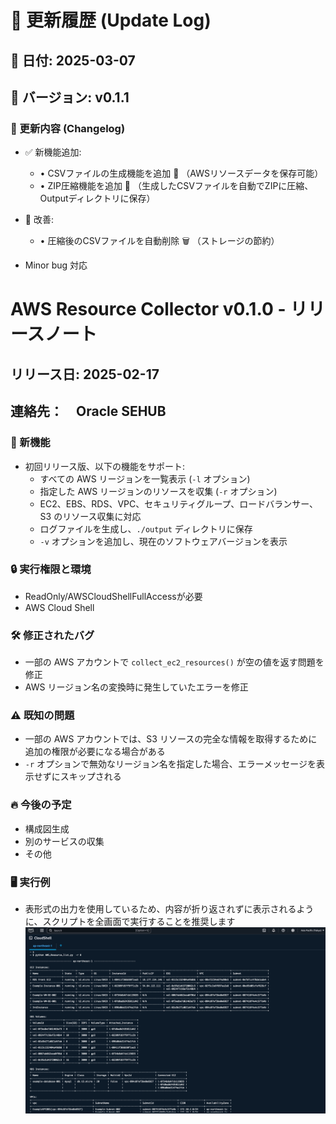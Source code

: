 # 📌 更新履歴 (Update Log)

## 📅 日付: 2025-03-07
## 🚀 バージョン: v0.1.1

### 🔄 更新内容 (Changelog)

- ✅ 新機能追加:
	- •	CSVファイルの生成機能を追加 📄 （AWSリソースデータを保存可能）
	- •	ZIP圧縮機能を追加 🎯 （生成したCSVファイルを自動でZIPに圧縮、Outputディレクトリに保存）

- 🔧 改善:
	- •	圧縮後のCSVファイルを自動削除 🗑️ （ストレージの節約）

- Minor bug 対応

# AWS Resource Collector v0.1.0 - リリースノート  
## リリース日: 2025-02-17  
## 連絡先：　Oracle SEHUB

### 🚀 新機能  
- 初回リリース版、以下の機能をサポート:  
  - すべての AWS リージョンを一覧表示 (`-l` オプション)  
  - 指定した AWS リージョンのリソースを収集 (`-r` オプション)  
  - EC2、EBS、RDS、VPC、セキュリティグループ、ロードバランサー、S3 のリソース収集に対応  
  - ログファイルを生成し、`./output` ディレクトリに保存  
  - `-v` オプションを追加し、現在のソフトウェアバージョンを表示  

### 🔒  実行権限と環境
- ReadOnly/AWSCloudShellFullAccessが必要
- AWS Cloud Shell
### 🛠 修正されたバグ  
- 一部の AWS アカウントで `collect_ec2_resources()` が空の値を返す問題を修正  
- AWS リージョン名の変換時に発生していたエラーを修正  

### ⚠ 既知の問題  
- 一部の AWS アカウントでは、S3 リソースの完全な情報を取得するために追加の権限が必要になる場合がある  
- `-r` オプションで無効なリージョン名を指定した場合、エラーメッセージを表示せずにスキップされる  

### 🔥 今後の予定  
- 構成図生成  
- 別のサービスの収集  
- その他  

### 🖥 実行例
- 表形式の出力を使用しているため、内容が折り返されずに表示されるように、スクリプトを全画面で実行することを推奨します
![Snapshot](https://github.com/ShifengHuGit/AWSResourceCollection/blob/f1e2da2290bf91024caa74714ec77fc8e2570514/image.png)

